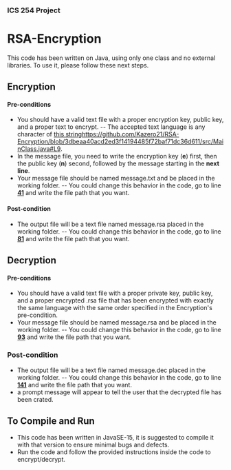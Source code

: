 
### ICS 254 Project
# RSA-Encryption

This code has been written on Java, using only one class and no external libraries.
To use it, please follow these next steps.

## Encryption
#### Pre-conditions
 - You should have a valid text file with a proper encryption key, public key, and a proper text to encrypt.
--  The accepted text language is any character of [this string]()https://github.com/Kazero21/RSA-Encryption/blob/3dbeaa40acd2ed3f14194485f72baf71dc36d611/src/MainClass.java#L9.
 - In the message file, you need to write the encryption key (**e**) first, then the public key (**n**) second, followed by the message starting in the **next line**.
 - Your message file should be named message.txt and be placed in the working folder.
-- You could change this behavior in the code, go to line [**41**](https://github.com/Kazero21/RSA-Encryption/blob/3dbeaa40acd2ed3f14194485f72baf71dc36d611/src/MainClass.java#L41) and write the file path that you want.
#### Post-condition
 - The output file will be a text file named message.rsa placed in the working folder.
-- You could change this behavior in the code, go to line [**81**](https://github.com/Kazero21/RSA-Encryption/blob/3dbeaa40acd2ed3f14194485f72baf71dc36d611/src/MainClass.java#L81) and write the file path that you want.

## Decryption
#### Pre-conditions
- You should have a valid text file with a proper private key, public key, and a proper encrypted .rsa file that has been encrypted with exactly the same language with the same order specified in the Encryption's pre-condition.
- Your message file should be named message.rsa and be placed in the working folder.
-- You could change this behavior in the code, go to line [**93**](https://github.com/Kazero21/RSA-Encryption/blob/3dbeaa40acd2ed3f14194485f72baf71dc36d611/src/MainClass.java#L93) and write the file path that you want.
### Post-condition
 - The output file will be a text file named message.dec placed in the working folder.
-- You could change this behavior in the code, go to line [**141**](https://github.com/Kazero21/RSA-Encryption/blob/3dbeaa40acd2ed3f14194485f72baf71dc36d611/src/MainClass.java#L141) and write the file path that you want.
  - a prompt message will appear to tell the user that the decrypted file has been crated.

## To Compile and Run
- This code has been written in JavaSE-15, it is suggested to compile it with that version to ensure minimal bugs and defects.
- Run the code and follow the provided instructions inside the code to encrypt/decrypt.
